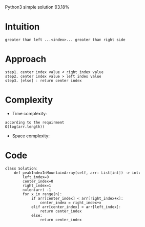 Python3 simple solution 93.18%

# Intuition
<!-- Describe your first thoughts on how to solve this problem. -->
    greater than left ...<index>... greater than right side
# Approach
<!-- Describe your approach to solving the problem. -->
    step1. center index value < right index value
    step2. center index value > left index value
    step3. [else] : return center index
# Complexity
- Time complexity:
<!-- Add your time complexity here, e.g. $$O(n)$$ -->
    according to the requirment
    O(log(arr.length)) 
- Space complexity:
<!-- Add your space complexity here, e.g. $$O(n)$$ -->

# Code
```
class Solution:
    def peakIndexInMountainArray(self, arr: List[int]) -> int:
        left_index=0
        center_index=0
        right_index=1
        n=len(arr) -1
        for x in range(n):
            if arr[center_index] < arr[right_index+x]:
                center_index = right_index+x
            elif arr[center_index] > arr[left_index]:
                return center_index
            else:
                return center_index
```